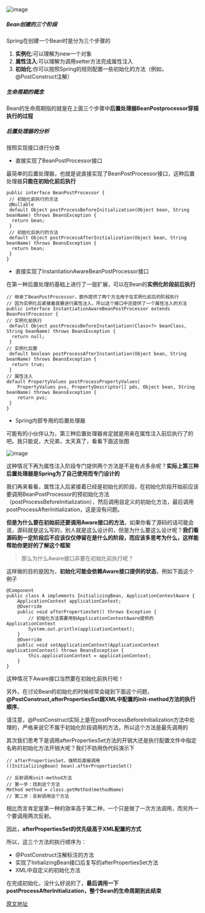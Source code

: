 ![image](http://assets.processon.com/chart_image/5fdbeff01e085304fb7dd5d0.png)
##### Bean创建的三个阶段
Spring在创建一个Bean时是分为三个步骤的
1. **实例化**:可以理解为new一个对象
2. **属性注入**:可以理解为调用setter方法完成属性注入
3. **初始化**:你可以按照Spring的规则配置一些初始化的方法（例如，@PostConstruct注解）

##### 生命周期的概念
Bean的生命周期指的就是在上面三个步骤中**后置处理器BeanPostprocessor穿插执行的过程**

##### 后置处理器的分析
按照实现接口进行分类
- 直接实现了BeanPostProcessor接口

最简单的后置处理器，也就是说直接实现了BeanPostProcessor接口，这种后置处理器**只能在初始化前后执行**
```
public interface BeanPostProcessor {
 // 初始化前执行的方法
 @Nullable
 default Object postProcessBeforeInitialization(Object bean, String beanName) throws BeansException {
  return bean;
 }    
 // 初始化后执行的方法
 default Object postProcessAfterInitialization(Object bean, String beanName) throws BeansException {
  return bean;
 }
}
```
- 直接实现了InstantiationAwareBeanPostProcessor接口

在第一种后置处理的基础上进行了一层扩展，可以在Bean的**实例化阶段前后执行**

```
// 继承了BeanPostProcessor，额外提供了两个方法用于在实例化前后的阶段执行
// 因为实例化后紧接着就要进行属性注入，所以这个接口中还提供了一个属性注入的方法
public interface InstantiationAwareBeanPostProcessor extends BeanPostProcessor {
// 实例化前执行
 default Object postProcessBeforeInstantiation(Class<?> beanClass, String beanName) throws BeansException {
  return null;
 }
// 实例化后置
 default boolean postProcessAfterInstantiation(Object bean, String beanName) throws BeansException {
  return true;
 }
// 属性注入
default PropertyValues postProcessPropertyValues(
    PropertyValues pvs, PropertyDescriptor[] pds, Object bean, String beanName) throws BeansException {
    return pvs;
 }
}
```
- Spring内部专用的后置处理器

可能有的小伙伴认为，第三种后置处理器肯定就是用来在属性注入前后执行了的吧。我只能说，大兄弟，太天真了，看看下面这张图

![image](https://imgconvert.csdnimg.cn/aHR0cHM6Ly9tbWJpei5xcGljLmNuL21tYml6X3BuZy90cEVJTGxFbHNrTGczWGZBa3V4VlB2elU4U3NGRnByZmx5ZTlVQU9VelpqM2pHMFQweklRZ29lT0FMakRpYzhBcGs1RWJwdmxOVW1HbkJmY0tTcDdHa0EvNjQw?x-oss-process=image/format,png)

这种情况下再为属性注入阶段专门提供两个方法是不是有点多余呢？**实际上第三种后置处理器是Spring为了自己使用而专门设计的**

我们再来看看，属性注入后紧接着已经是初始化的阶段，在初始化阶段开始前应该要调用BeanPostProcessor的预初始化方法（postProcessBeforeInitialization），然后调用自定义的初始化方法，最后调用postProcessAfterInitialization，这是没有问题。

**但是为什么要在初始前还要调用Aware接口的方法**，如果你看了源码的话可能会说，源码就是这么写的，别人就是这么设计的，但是为什么要这么设计呢？**我们看源码到一定阶段后不应该仅仅停留在是什么的阶段，而应该多思考为什么，这样能帮助你更好的了解这个框架**

> 那么为什么Aware接口非要在初始化前执行呢？

这样做的目的是因为，**初始化可能会依赖Aware接口提供的状态**，例如下面这个例子

```
@Component
public class A implements InitializingBean, ApplicationContextAware {
    ApplicationContext applicationContext;
    @Override
    public void afterPropertiesSet() throws Exception {
        // 初始化方法需要用到ApplicationContextAware提供的ApplicationContext
        System.out.println(applicationContext);
    }
    @Override
    public void setApplicationContext(ApplicationContext applicationContext) throws BeansException {
        this.applicationContext = applicationContext;
    }
}
```

这种情况下Aware接口当然要在初始化前执行啦！

另外，在讨论Bean的初始化的时候经常会碰到下面这个问题，**@PostConstruct,afterPropertiesSet跟XML中配置的init-method方法的执行顺序**。

请注意，@PostConstruct实际上是在postProcessBeforeInitialization方法中处理的，严格来说它不属于初始化阶段调用的方法，所以这个方法是最先调用的

其次我们思考下是调用afterPropertiesSet方法的开销大还是执行配置文件中指定名称的初始化方法开销大呢？我们不妨用伪代码演示下

```
// afterPropertiesSet，强转后直接调用
((InitializingBean) bean).afterPropertiesSet()
    
// 反射调用init-method方法
// 第一步：找到这个方法
Method method = class.getMethod(methodName)
// 第二步：反射调用这个方法
```
相比而言肯定是第一种的效率高于第二种，一个只是做了一次方法调用，而另外一个要调用两次反射。

因此，**afterPropertiesSet的优先级高于XML配置的方式**

所以，这三个方法的执行顺序为：
- @PostConstruct注解标注的方法
- 实现了InitializingBean接口后复写的afterPropertiesSet方法
- XML中自定义的初始化方法

在完成初始化，没什么好说的了，**最后调用一下postProcessAfterInitialization，整个Bean的生命周期到此结束**

[原文地址](https://blog.csdn.net/qq_41907991/article/details/107329101)
